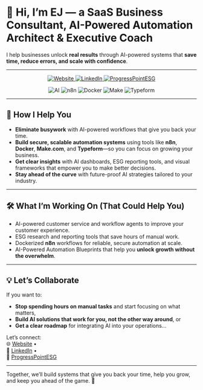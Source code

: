 <!-- Hi there, I'm EJ 👋 -->

# 👋 Hi, I’m EJ — a SaaS Business Consultant, AI-Powered Automation Architect & Executive Coach

I help businesses unlock **real results** through AI-powered systems that **save time, reduce errors, and scale with confidence**.

---

<p align="center">
  <a href="https://www.inward2onward.com" target="_blank">
    <img alt="Website" src="https://img.shields.io/badge/Website-inward2onward.com-3178c6?style=for-the-badge&logo=Google-Chrome&logoColor=white">
  </a>
  <a href="https://linkedin.com/in/ejaysteele" target="_blank">
    <img alt="LinkedIn" src="https://img.shields.io/badge/LinkedIn-ejaysteele-0A66C2?style=for-the-badge&logo=linkedin&logoColor=white">
  </a>
  <a href="https://pilot.progresspointesg.com" target="_blank">
    <img alt="ProgressPointESG" src="https://img.shields.io/badge/ProgressPointESG-ESG%20Reporting-28a745?style=for-the-badge&logo=leaflet&logoColor=white">
  </a>
</p>

<p align="center">
  <img alt="AI" src="https://img.shields.io/badge/AI-Automation-9C27B0?style=for-the-badge&logo=OpenAI&logoColor=white">
  <img alt="n8n" src="https://img.shields.io/badge/n8n-Workflow%20Automation-F36C3D?style=for-the-badge&logo=n8n&logoColor=white">
  <img alt="Docker" src="https://img.shields.io/badge/Docker-Containerization-2496ED?style=for-the-badge&logo=docker&logoColor=white">
  <img alt="Make" src="https://img.shields.io/badge/Make.com-Automation-0C6EFD?style=for-the-badge&logo=Make&logoColor=white">
  <img alt="Typeform" src="https://img.shields.io/badge/Typeform-Data%20Collection-262626?style=for-the-badge&logo=typeform&logoColor=white">
</p>

---

## 🌿 How I Help You

- **Eliminate busywork** with AI-powered workflows that give you back your time.
- **Build secure, scalable automation systems** using tools like **n8n**, **Docker**, **Make.com**, and **Typeform**—so you can focus on growing your business.
- **Get clear insights** with AI dashboards, ESG reporting tools, and visual frameworks that empower you to make better decisions.
- **Stay ahead of the curve** with future-proof AI strategies tailored to your industry.

---

## 🛠️ What I’m Working On (That Could Help You)

- AI-powered customer service and workflow agents to improve your customer experience.
- ESG research and reporting tools that save hours of manual work.
- Dockerized **n8n** workflows for reliable, secure automation at scale.
- AI-Powered Automation Blueprints that help you **unlock growth without the overwhelm**.

---

## 💡 Let’s Collaborate

If you want to:

- **Stop spending hours on manual tasks** and start focusing on what matters,
- **Build AI solutions that work for you, not the other way around**, or
- **Get a clear roadmap** for integrating AI into your operations...

Let’s connect:  
🌐 [Website](https://www.inward2onward.com) •  
🔗 [LinkedIn](https://linkedin.com/in/ejaysteele) •  
🌿 [ProgressPointESG](https://pilot.progresspointesg.com)

---

Together, we’ll build systems that give you back your time, help you grow, and keep you ahead of the game. 🚀
